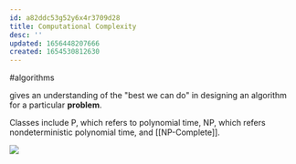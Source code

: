```yaml
---
id: a82ddc53g52y6x4r3709d28
title: Computational Complexity
desc: ''
updated: 1656448207666
created: 1654530812630
---
```

#algorithms

gives an understanding of the "best we can do" in designing an algorithm for a particular **problem**.

Classes include P, which refers to polynomial time, NP, which refers nondeterministic polynomial time, and [[NP-Complete]].


![](https://miro.medium.com/max/1400/0*nedxMbwYe3CzPGga.png)
